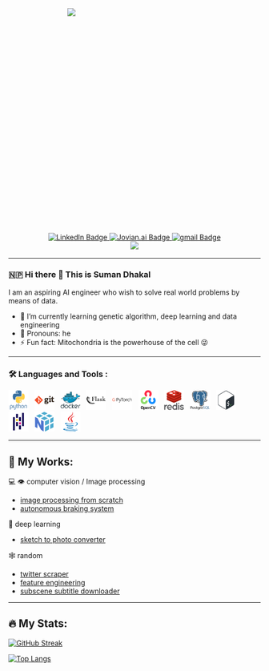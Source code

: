 
<div id="header" align="center" style="width:50%;height:0;padding-bottom:89%;position:relative;">
  <img src="https://media.giphy.com/media/5fjXHZQ7CaKj0Pgbvv/giphy.gif" width="20%" height="auto"/>
</div>

<div id="badges" align="center">
  <a href="https://www.linkedin.com/in/suman-dhakal-2822a1198/">
    <img src="https://img.shields.io/badge/LinkedIn-blue?style=for-the-badge&logo=linkedin&logoColor=white" alt="LinkedIn Badge"/>
  </a>
  <a href="https://jovian.ai/s-4-m-a-n">
    <img src="https://shields.io/badge/jovian-blue?style=for-the-badge&&logoColor=white" alt="Jovian.ai Badge"/>
  </a>
  <a href="mailto:dhakalsumn739@gmail.com">
    <img src="https://shields.io/badge/gmail-white?style=for-the-badge&&logo=gmail&Color=white" alt="gmail Badge"/>
  </a>
</div>

<div align="center">
 <img src="https://komarev.com/ghpvc/?username=s-4-m-a-n&color=green&style=flat-square" />
</div>

---

### :nepal: Hi there :wave: This is Suman Dhakal
I am an aspiring AI engineer who wish to solve real world problems by means of data.

- 🌱 I’m currently learning genetic algorithm, deep learning and data engineering
- :boy: Pronouns: he
- ⚡ Fun fact: Mitochondria is the powerhouse of the cell :stuck_out_tongue_winking_eye:

---

### :hammer_and_wrench: Languages and Tools :

<div>
   <img src="https://github.com/devicons/devicon/blob/master/icons/python/python-original-wordmark.svg" title="python" alt="python" width="40" height="40"/> &nbsp;
  <img src="https://github.com/devicons/devicon/blob/master/icons/git/git-original-wordmark.svg" title="Git" alt="Git" width="40" height="40"/> &nbsp;
  <img src="https://github.com/devicons/devicon/blob/master/icons/docker/docker-original-wordmark.svg" title="docker" alt="docker" width="40" height="40"/> &nbsp;
  <img src="https://github.com/devicons/devicon/blob/master/icons/flask/flask-original-wordmark.svg" title="flask" alt="flask" width="40" height="40"/> &nbsp;
  <img src="https://github.com/devicons/devicon/blob/master/icons/pytorch/pytorch-original-wordmark.svg" title="pytorch" alt="pytorch" width="40" height="40"/> &nbsp;
<img src="https://github.com/devicons/devicon/blob/master/icons/opencv/opencv-original-wordmark.svg" title="opencv" alt="opencv" width="40" height="40"/> &nbsp;
 <img src="https://github.com/devicons/devicon/blob/master/icons/redis/redis-original-wordmark.svg" title="redis" alt="redis" width="40" height="40"/> &nbsp;
  <img src="https://github.com/devicons/devicon/blob/master/icons/postgresql/postgresql-original-wordmark.svg" title="postgresql" alt="postgresql" width="40" height="40"/> &nbsp;
   <img src="https://github.com/devicons/devicon/blob/master/icons/bash/bash-original.svg" title="bash" alt="bash" width="40" height="40"/> &nbsp;
   <img src="https://github.com/devicons/devicon/blob/master/icons/pandas/pandas-original.svg" title="pandas" alt="pandas" width="40" height="40"/> &nbsp;
   <img src="https://github.com/devicons/devicon/blob/master/icons/numpy/numpy-original.svg" title="numpy" alt="numpy" width="40" height="40"/> &nbsp;
   <img src="https://github.com/devicons/devicon/blob/master/icons/java/java-original.svg" title="java" alt="java" width="40" height="40"/> &nbsp;
</div>

---
## :metal: My Works:

:computer: :eye: computer vision / Image processing
- [image processing from scratch](https://github.com/s-4-m-a-n/Image-processing-from-scratch) 
- [autonomous braking system](https://github.com/s-4-m-a-n/autonomous_braking_system)

:brain: deep learning
- [sketch to photo converter](https://github.com/s-4-m-a-n/sketch-to-photo-converter)

🕸️ random
- [twitter scraper](https://github.com/s-4-m-a-n/realtime_tweet_scraper)
- [feature engineering](https://jovian.ai/s-4-m-a-n/feature-engineering-part1)
- [subscene subtitle downloader](https://github.com/s-4-m-a-n/Subtitle-Downloader)


--- 
## :fire: My Stats:
[![GitHub Streak](http://github-readme-streak-stats.herokuapp.com?user=s-4-m-a-n&theme=horizon&hide_border=true&dates=DDCC25)](https://git.io/streak-stats)

[![Top Langs](https://github-readme-stats.vercel.app/api/top-langs/?username=s-4-m-a-n&theme=radical&hide_border=true)](https://github.com/anuraghazra/github-readme-stats)

